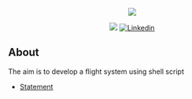 <p align="center">
    <img src="https://github.com/rrofly/rrofly/blob/main/images/rgb_iscte_en_horizontal_positive.jpg"/>
</p>

<p align="center">
<img src="https://img.shields.io/badge/State-In_Progress-blue"/>
<a href='https://www.linkedin.com/in/rofly' target="_blank"><img alt='Linkedin' src='https://img.shields.io/badge/LinkedIn-100000?style=flat-square&logo=Linkedin&logoColor=white&labelColor=0A66C2&color=0A66C2'/></a>
</p>

## About
The aim is to develop a flight system using shell script
* [Statement](https://github.com/rrofly/iscte-iscteflight/blob/main/Statement.pdf)